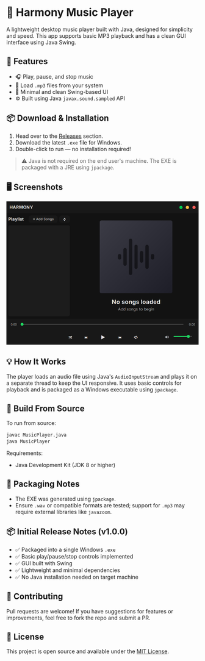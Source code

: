 # 🎵 Harmony Music Player

A lightweight desktop music player built with Java, designed for simplicity and speed. This app supports basic MP3 playback and has a clean GUI interface using Java Swing.

## 🚀 Features

- 🎧 Play, pause, and stop music
- 📂 Load `.mp3` files from your system
- 📃 Minimal and clean Swing-based UI
- ⚙️ Built using Java `javax.sound.sampled` API

## 📦 Download & Installation

1. Head over to the [Releases](https://github.com/rijul-mahajan/Harmony-Music-Player/releases) section.
2. Download the latest `.exe` file for Windows.
3. Double-click to run — no installation required!

> ⚠️ Java is not required on the end user's machine. The EXE is packaged with a JRE using `jpackage`.

## 🖥️ Screenshots

![Music Player UI](images/screenshot.png)

## 💡 How It Works

The player loads an audio file using Java's `AudioInputStream` and plays it on a separate thread to keep the UI responsive. It uses basic controls for playback and is packaged as a Windows executable using `jpackage`.

## 🔧 Build From Source

To run from source:

```bash
javac MusicPlayer.java
java MusicPlayer
```

Requirements:

- Java Development Kit (JDK 8 or higher)

## 📁 Packaging Notes

- The EXE was generated using `jpackage`.
- Ensure `.wav` or compatible formats are tested; support for `.mp3` may require external libraries like `javazoom`.

## 📦 Initial Release Notes (v1.0.0)

- ✅ Packaged into a single Windows `.exe`
- ✅ Basic play/pause/stop controls implemented
- ✅ GUI built with Swing
- ✅ Lightweight and minimal dependencies
- ✅ No Java installation needed on target machine

## 🤝 Contributing

Pull requests are welcome! If you have suggestions for features or improvements, feel free to fork the repo and submit a PR.

## 📝 License

This project is open source and available under the [MIT License](https://github.com/rijul-mahajan/Harmony-Music-Player/blob/main/LICENSE).
